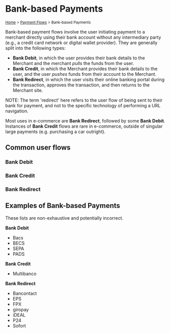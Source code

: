 # Bank-based Payments
<sup>[Home][home] > [Payment Flows][payment-flows] > Bank-based Payments</sup>

Bank-based payment flows involve the user initiating payment to a merchant
directly using their bank account without any intermediary party (e.g., a credit
card network or digital wallet provider). They are generally split into the
following types:

- **Bank Debit**, in which the user provides their bank details to the
  Merchant and the merchant *pulls* the funds from the user.
- **Bank Credit**, in which the Merchant provides their bank details to the
  user, and the user *pushes* funds from their account to the Merchant.
- **Bank Redirect**, in which the user visits their online banking portal
  during the transaction, approves the transaction, and then returns to the
  Merchant site.

NOTE: The term 'redirect' here refers to the user flow of being sent to their
      bank for payment, and not to the specific technology of performing a URL
      navigation.

Most uses in e-commerce are **Bank Redirect**, followed by some **Bank Debit**.
Instances of **Bank Credit** flows are rare in e-commerce, outside of singular
large payments (e.g. purchasing a car outright).

## Common user flows

### Bank Debit

### Bank Credit

### Bank Redirect

## Examples of Bank-based Payments

These lists are non-exhaustive and potentially incorrect.

**Bank Debit**

* Bacs
* BECS
* SEPA
* PADS

**Bank Credit**

* Multibanco

**Bank Redirect**

* Bancontact
* EPS
* FPX
* giropay
* iDEAL
* P24
* Sofort

[home]: ../README.md
[payment-flows]: README.md
